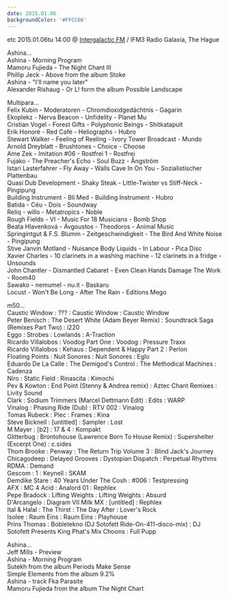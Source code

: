 ```yaml
---
date: 2015.01.06
backgroundColor: '#FFCC66'
---
```


etc 2015.01.06tu 14:00 @ [Intergalactic FM](http://www.intergalacticfm.com/) / IFM3 Radio Galaxia, The Hague  

Ashina...  
Ashina - Morning Program  
Mamoru Fujieda - The Night Chant III  
Phillip Jeck - Above from the album Stoke  
Ashina - "I'll name you later"  
Alexander Rishaug - Or L! form the album Possible Landscape  

Multipara...  
Felix Kubin - Moderatoren - Chromdioxidgedächtnis - Gagarin  
Ekoplekz - Nerva Beacon - Unfidelity - Planet Mu  
Cristian Vogel - Forest Gifts - Polyphonic Beings - Shitkatapult  
Erik Honoré - Red Café - Heliographs - Hubro  
Stewart Walker - Feeling of Reeling - Ivory Tower Broadcast - Mundo  
Arnold Dreyblatt - Brushtones - Choice - Choose  
Ame Zek - Imitation #06 - Rostfrei 1 - Rostfrei  
Fujako - The Preacher's Echo - Soul Buzz - Ångström  
Istari Lasterfahrer - Fly Away - Walls Cave In On You - Sozialistischer Plattenbau  
Quasi Dub Development - Shaky Steak - Little-Twister vs Stiff-Neck - Pingipung  
Building Instrument - Bli Med - Building Instrument - Hubro  
Batida - Céu - Dois - Soundway  
Reliq - willo - Metatropics - Noble  
Rough Fields - VI - Music For 18 Musicians - Bomb Shop  
Beata Hlavenková - Ávgoustos - Theodoros - Animal Music  
Springintgut & F.S. Blumm - Zeitgeschwindigkeit - The Bird And White Noise - Pingipung  
Stive Janvin Motland - Nuisance Body Liquids - In Labour - Pica Disc  
Xavier Charles - 10 clarinets in a washing machine - 12 clarinets in a fridge - Unsounds  
John Chantler - Dismantled Cabaret - Even Clean Hands Damage The Work - Room40  
Sawako - nemumel - nu.it - Baskaru  
Locust - Won't Be Long - After The Rain - Editions Mego  

m50...  
Caustic Window : ??? : Caustic Window : Caustic Window  
Peter Benisch : The Desert White (Adam Beyer Remix) : Soundtrack Saga (Remixes Part Two) : i220  
Eggo : Strobes : Lowlands : A-Traction  
Ricardo Villalobos : Voodog Part One : Voodog : Pressure Traxx  
Ricardo Villalobos : Kehaus : Dependent & Happy Part 2 : Perlon  
Floating Points : Nuit Sonores : Nuit Sonores : Eglo  
Eduardo De La Calle : The Demigod's Control : The Methodical Machines : Cadenza  
Niro : Static Field : Rinascita : Kimochi  
Pev & Kowton : End Point (Stenny & Andrea remix) : Aztec Chant Remixes : Livity Sound  
Clark : Sodium Trimmers (Marcel Dettmann Edit) : Edits : WARP  
Vinalog : Phasing Ride (Dub) : RTV 002 : Vinalog  
Tomas Rubeck : Plec : Frames : Kina  
Steve Bicknell : \[untitled\] : Sampler : Lost  
M Mayer : \[b2\] : 17 & 4 : Kompakt  
Glitterbug : Brontohouse (Lawrence Born To House Remix) : Supershelter (Excerpt One) : c.sides  
Thom Brooke : Penway : The Return Trip Volume 3 : Blind Jack's Journey  
Chicagodeep : Delayed Grooves : Dystopian Dispatch : Perpetual Rhythms  
RDMA : Demand  
Gescom : 1 : Keynell : SKAM  
Demdike Stare : 40 Years Under The Cosh : #006 : Testpressing  
AFX : MC 4 Acid : Analord 01 : Rephlex  
Pepe Bradock : Lifting Weights : Lifting Weights : Absurd  
D'Arcangelo : Diagram VII Milk MX : \[untitled\] : Rephlex  
Ital & Halal : The Thirst : The Day After : Lover's Rock  
Isolee : Raum Eins : Raum Eins : Playhouse  
Prins Thomas : Bobletekno (DJ Sotofett Ride-On-411-disco-mix) : DJ Sotofett Presents King Phat's Mix Choons : Full Pupp  

Ashina...  
Jeff Mills - Preview  
Ashina - Morning Program  
Sutekh from the album Periods Make Sense  
Simple Elements from the album 9.2%  
Ashina - track Fka Parasite  
Mamoru Fujieda from the album The Night Chart